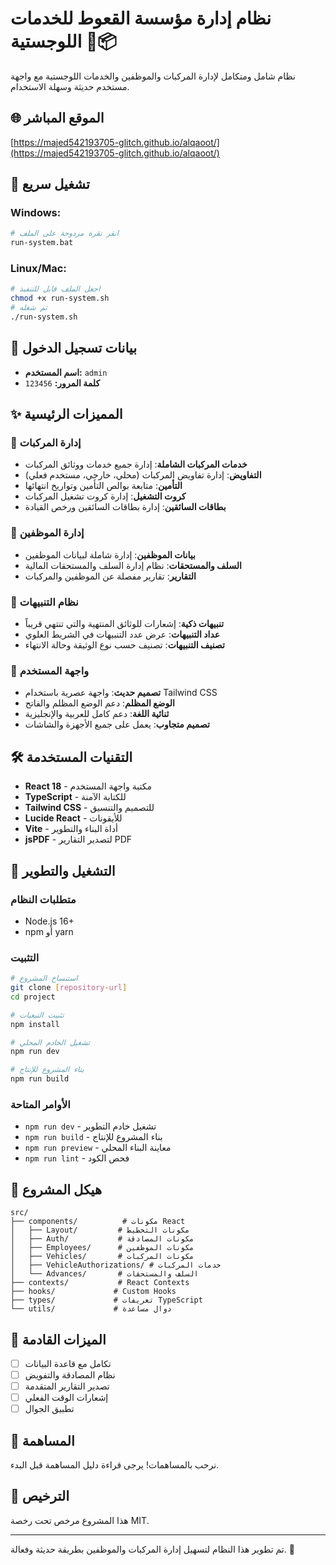 # نظام إدارة مؤسسة القعوط للخدمات اللوجستية 🚗📦

نظام شامل ومتكامل لإدارة المركبات والموظفين والخدمات اللوجستية مع واجهة مستخدم حديثة وسهلة الاستخدام.

## 🌐 **الموقع المباشر**
[https://majed542193705-glitch.github.io/alqaoot/](https://majed542193705-glitch.github.io/alqaoot/)

## 🚀 **تشغيل سريع**

### **Windows:**
```bash
# انقر نقرة مزدوجة على الملف
run-system.bat
```

### **Linux/Mac:**
```bash
# اجعل الملف قابل للتنفيذ
chmod +x run-system.sh
# ثم شغله
./run-system.sh
```

## 🔐 **بيانات تسجيل الدخول**
- **اسم المستخدم:** `admin`
- **كلمة المرور:** `123456`

## ✨ المميزات الرئيسية

### 🚗 إدارة المركبات
- **خدمات المركبات الشاملة**: إدارة جميع خدمات ووثائق المركبات
- **التفاويض**: إدارة تفاويض المركبات (محلي، خارجي، مستخدم فعلي)
- **التأمين**: متابعة بوالص التأمين وتواريخ انتهائها
- **كروت التشغيل**: إدارة كروت تشغيل المركبات
- **بطاقات السائقين**: إدارة بطاقات السائقين ورخص القيادة

### 👥 إدارة الموظفين
- **بيانات الموظفين**: إدارة شاملة لبيانات الموظفين
- **السلف والمستحقات**: نظام إدارة السلف والمستحقات المالية
- **التقارير**: تقارير مفصلة عن الموظفين والمركبات

### 🔔 نظام التنبيهات
- **تنبيهات ذكية**: إشعارات للوثائق المنتهية والتي تنتهي قريباً
- **عداد التنبيهات**: عرض عدد التنبيهات في الشريط العلوي
- **تصنيف التنبيهات**: تصنيف حسب نوع الوثيقة وحالة الانتهاء

### 🎨 واجهة المستخدم
- **تصميم حديث**: واجهة عصرية باستخدام Tailwind CSS
- **الوضع المظلم**: دعم الوضع المظلم والفاتح
- **ثنائية اللغة**: دعم كامل للعربية والإنجليزية
- **تصميم متجاوب**: يعمل على جميع الأجهزة والشاشات

## 🛠️ التقنيات المستخدمة

- **React 18** - مكتبة واجهة المستخدم
- **TypeScript** - للكتابة الآمنة
- **Tailwind CSS** - للتصميم والتنسيق
- **Lucide React** - للأيقونات
- **Vite** - أداة البناء والتطوير
- **jsPDF** - لتصدير التقارير PDF

## 🚀 التشغيل والتطوير

### متطلبات النظام
- Node.js 16+ 
- npm أو yarn

### التثبيت
```bash
# استنساخ المشروع
git clone [repository-url]
cd project

# تثبيت التبعيات
npm install

# تشغيل الخادم المحلي
npm run dev

# بناء المشروع للإنتاج
npm run build
```

### الأوامر المتاحة
- `npm run dev` - تشغيل خادم التطوير
- `npm run build` - بناء المشروع للإنتاج
- `npm run preview` - معاينة البناء المحلي
- `npm run lint` - فحص الكود

## 📁 هيكل المشروع

```
src/
├── components/          # مكونات React
│   ├── Layout/         # مكونات التخطيط
│   ├── Auth/           # مكونات المصادقة
│   ├── Employees/      # مكونات الموظفين
│   ├── Vehicles/       # مكونات المركبات
│   ├── VehicleAuthorizations/ # خدمات المركبات
│   └── Advances/       # السلف والمستحقات
├── contexts/           # React Contexts
├── hooks/             # Custom Hooks
├── types/             # تعريفات TypeScript
└── utils/             # دوال مساعدة
```

## 🎯 الميزات القادمة

- [ ] تكامل مع قاعدة البيانات
- [ ] نظام المصادقة والتفويض
- [ ] تصدير التقارير المتقدمة
- [ ] إشعارات الوقت الفعلي
- [ ] تطبيق الجوال

## 🤝 المساهمة

نرحب بالمساهمات! يرجى قراءة دليل المساهمة قبل البدء.

## 📄 الترخيص

هذا المشروع مرخص تحت رخصة MIT.

---

تم تطوير هذا النظام لتسهيل إدارة المركبات والموظفين بطريقة حديثة وفعالة. 🚀
